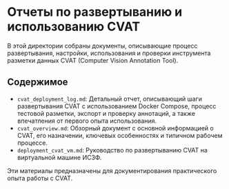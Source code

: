 # Отчеты по развертыванию и использованию CVAT

В этой директории собраны документы, описывающие процесс развертывания, настройки, использования и проверки инструмента разметки данных CVAT (Computer Vision Annotation Tool).

## Содержимое

*   `cvat_deployment_log.md`: Детальный отчет, описывающий шаги развертывания CVAT с использованием Docker Compose, процесс тестовой разметки, экспорт и проверку аннотаций, а также впечатления от первого опыта использования.
*   `cvat_overview.md`: Обзорный документ с основной информацией о CVAT, его назначении, ключевых особенностях и типичном рабочем процессе.
*   `deployment_cvat_vm.md`: Руководство по развертыванию CVAT на виртуальной машине ИСЗФ.

Эти материалы предназначены для документирования практического опыта работы с CVAT.